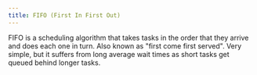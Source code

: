 ```yaml
---
title: FIFO (First In First Out)
---
```

FIFO is a scheduling algorithm that takes tasks
in the order that they arrive and does each one
in turn. Also known as "first come first served".
Very simple, but it suffers from long average
wait times as short tasks get queued behind
longer tasks.
